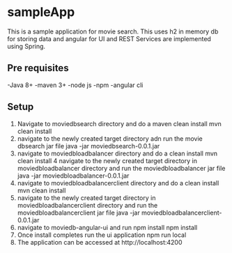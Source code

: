 # sampleApp
This is a sample application for movie search. This uses h2 in memory db for storing data and angular for UI and 
REST Services are implemented using Spring.
## Pre requisites
-Java 8+
-maven 3+
-node js
-npm
-angular cli
## Setup
1. Navigate to moviedbsearch directory and do a maven clean install
  mvn clean install
2. navigate to the newly created target directory adn run the movie dbsearch jar file
  java -jar moviedbsearch-0.0.1.jar
3. navigate to moviedbloadbalancer directory and do a clean install
  mvn clean install
4 navigate to the newly created target directory in moviedbloadbalancer directory and run the moviedbloadbalancer jar file
  java -jar  moviedbloadbalancer-0.0.1.jar
5. navigate to moviedbloadbalancerclient directory and do a clean install
  mvn clean install
6. navigate to the newly created target directory in moviedbloadbalancerclient directory and run the moviedbloadbalancerclient jar file
  java -jar  moviedbloadbalancerclient-0.0.1.jar 
7. navigate to moviedb-angular-ui and run npm install
    npm install
8. Once install completes run the ui application
    npm run local
9. The application can be accessed at http://localhost:4200

